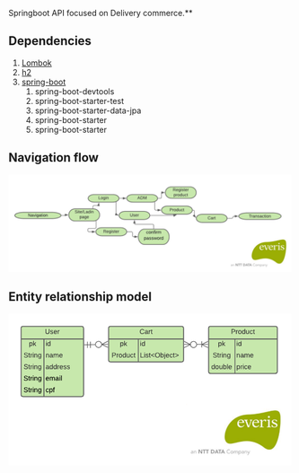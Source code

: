 Springboot API focused on Delivery commerce.**



## Dependencies
1. [Lombok](https://projectlombok.org/)
2. [h2](https://www.h2database.com/html/main.html)
3. [spring-boot](https://spring.io/projects/spring-boot)
    1. spring-boot-devtools
    2. spring-boot-starter-test
    3. spring-boot-starter-data-jpa
    4. spring-boot-starter
    5. spring-boot-starter

## Navigation flow
![Navigation Flow](https://github.com/Israel-Lopes/Delivery---OhMyFastFood/blob/master/templates/navigation_flow.png)

## Entity relationship model
![Navigation Flow](https://github.com/Israel-Lopes/Delivery---OhMyFastFood/blob/master/templates/Diagrama_de_fluxo_de_relacionamento.png)



